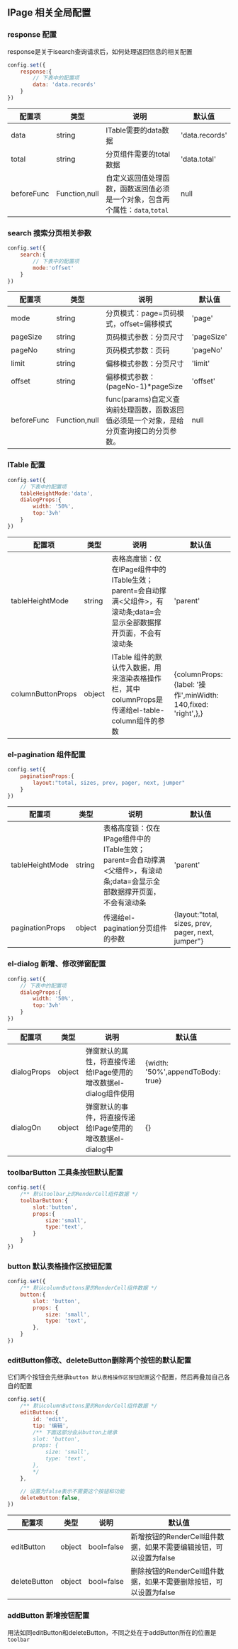 ## IPage 相关全局配置


### response 配置
response是关于isearch查询请求后，如何处理返回信息的相关配置
```js
config.set({
    response:{
        // 下表中的配置项
        data: 'data.records'
    }
})
```
|配置项|类型|说明|默认值|
|--|--|--|--|
|data|string|ITable需要的data数据|'data.records'|
|total|string|分页组件需要的total数据|'data.total'|
|beforeFunc|Function,null|自定义返回值处理函数，函数返回值必须是一个对象，包含两个属性：`data`,`total`|null|


### search 搜索分页相关参数
```js
config.set({
    search:{
        // 下表中的配置项
        mode:'offset'
    }
})
```
|配置项|类型|说明|默认值|
|--|--|--|--|
|mode|string|分页模式：page=页码模式，offset=偏移模式|'page'|
|pageSize|string|页码模式参数：分页尺寸|'pageSize'|
|pageNo|string|页码模式参数：页码|'pageNo'|
|limit|string|偏移模式参数：分页尺寸|'limit'|
|offset|string|偏移模式参数：(pageNo-1)*pageSize|'offset'|
|beforeFunc|Function,null|func(params)自定义查询前处理函数，函数返回值必须是一个对象，是给分页查询接口的分页参数。|null|

### ITable 配置
```js
config.set({
    // 下表中的配置项
    tableHeightMode:'data',
    dialogProps:{
        width: '50%',
        top:'3vh'
    }
})
```
|配置项|类型|说明|默认值|
|--|--|--|--|
|tableHeightMode|string|表格高度锁：仅在IPage组件中的ITable生效；parent=会自动撑满<父组件>，有滚动条;data=会显示全部数据撑开页面，不会有滚动条|'parent'|
|columnButtonProps|object|ITable 组件的默认传入数据，用来渲染表格操作栏，其中columnProps是传递给el-table-column组件的参数|{columnProps: {label: '操作',minWidth: 140,fixed: 'right',},}|


### el-pagination 组件配置
```js
config.set({
    paginationProps:{
        layout:"total, sizes, prev, pager, next, jumper"
    }
})
```
|配置项|类型|说明|默认值|
|--|--|--|--|
|tableHeightMode|string|表格高度锁：仅在IPage组件中的ITable生效；parent=会自动撑满<父组件>，有滚动条;data=会显示全部数据撑开页面，不会有滚动条|'parent'|
|paginationProps|object|传递给el-pagination分页组件的参数|{layout:"total, sizes, prev, pager, next, jumper"}|



### el-dialog 新增、修改弹窗配置
```js
config.set({
    // 下表中的配置项
    dialogProps:{
        width: '50%',
        top:'3vh'
    }
})
```
|配置项|类型|说明|默认值|
|--|--|--|--|
|dialogProps|object|弹窗默认的属性，将直接传递给IPage使用的增改数据el-dialog组件使用|{width: '50%',appendToBody: true}|
|dialogOn|object|弹窗默认的事件，将直接传递给IPage使用的增改数据el-dialog中|{}|

### toolbarButton 工具条按钮默认配置
```js
config.set({
    /** 默认toolbar上的RenderCell组件数据 */
    toolbarButton:{
        slot:'button',
        props:{
            size:'small',
            type:'text',
        }
    }
})
```

### button 默认表格操作区按钮配置
```js
config.set({
    /** 默认columnButtons里的RenderCell组件数据 */
    button:{
        slot: 'button',
        props: {
            size: 'small',
            type: 'text',
        },
    }
})
```

### editButton修改、deleteButton删除两个按钮的默认配置
它们两个按钮会先继承`button 默认表格操作区按钮配置`这个配置，然后再叠加自己各自的配置
```js
config.set({
    /** 默认columnButtons里的RenderCell组件数据 */
    editButton:{
        id: 'edit',
        tip: '编辑',
        /** 下面这部分会从button上继承
        slot: 'button',
        props: {
            size: 'small',
            type: 'text',
        },
        */
    },

    // 设置为false表示不需要这个按钮和功能
    deleteButton:false,
})
```
|配置项|类型|说明|默认值|
|--|--|--|--|
|editButton|object|bool=false|新增按钮的RenderCell组件数据，如果不需要编辑按钮，可以设置为false|-默认编辑-|
|deleteButton|object|bool=false|删除按钮的RenderCell组件数据，如果不需要删除按钮，可以设置为false|-默认删除-|


### addButton 新增按钮配置
用法如同editButton和deleteButton，不同之处在于addButton所在的位置是`toolbar`

